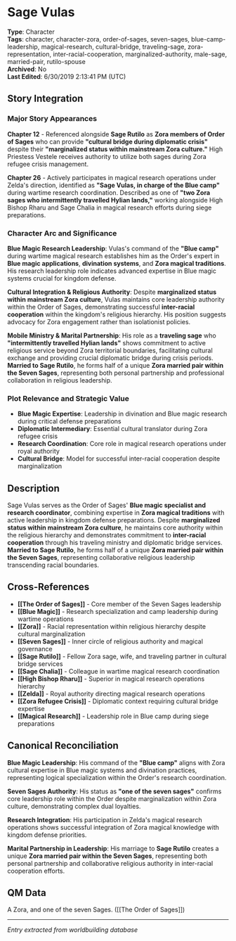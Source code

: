 # Sage Vulas

**Type**: Character  
**Tags**: character, character-zora, order-of-sages, seven-sages, blue-camp-leadership, magical-research, cultural-bridge, traveling-sage, zora-representation, inter-racial-cooperation, marginalized-authority, male-sage, married-pair, rutilo-spouse  
**Archived**: No  
**Last Edited**: 6/30/2019 2:13:41 PM (UTC)

## Story Integration

### Major Story Appearances
**Chapter 12** - Referenced alongside **Sage Rutilo** as **Zora members of Order of Sages** who can provide **"cultural bridge during diplomatic crisis"** despite their **"marginalized status within mainstream Zora culture."** High Priestess Vestele receives authority to utilize both sages during Zora refugee crisis management.

**Chapter 26** - Actively participates in magical research operations under Zelda's direction, identified as **"Sage Vulas, in charge of the Blue camp"** during wartime research coordination. Described as one of **"two Zora sages who intermittently travelled Hylian lands,"** working alongside High Bishop Rharu and Sage Chalia in magical research efforts during siege preparations.

### Character Arc and Significance
**Blue Magic Research Leadership**: Vulas's command of the **"Blue camp"** during wartime magical research establishes him as the Order's expert in **Blue magic applications**, **divination systems**, and **Zora magical traditions**. His research leadership role indicates advanced expertise in Blue magic systems crucial for kingdom defense.

**Cultural Integration & Religious Authority**: Despite **marginalized status within mainstream Zora culture**, Vulas maintains core leadership authority within the Order of Sages, demonstrating successful **inter-racial cooperation** within the kingdom's religious hierarchy. His position suggests advocacy for Zora engagement rather than isolationist policies.

**Mobile Ministry & Marital Partnership**: His role as a **traveling sage** who **"intermittently travelled Hylian lands"** shows commitment to active religious service beyond Zora territorial boundaries, facilitating cultural exchange and providing crucial diplomatic bridge during crisis periods. **Married to Sage Rutilo**, he forms half of a unique **Zora married pair within the Seven Sages**, representing both personal partnership and professional collaboration in religious leadership.

### Plot Relevance and Strategic Value
- **Blue Magic Expertise**: Leadership in divination and Blue magic research during critical defense preparations
- **Diplomatic Intermediary**: Essential cultural translator during Zora refugee crisis
- **Research Coordination**: Core role in magical research operations under royal authority
- **Cultural Bridge**: Model for successful inter-racial cooperation despite marginalization

## Description
Sage Vulas serves as the Order of Sages' **Blue magic specialist and research coordinator**, combining expertise in **Zora magical traditions** with active leadership in kingdom defense preparations. Despite **marginalized status within mainstream Zora culture**, he maintains core authority within the religious hierarchy and demonstrates commitment to **inter-racial cooperation** through his traveling ministry and diplomatic bridge services. **Married to Sage Rutilo**, he forms half of a unique **Zora married pair within the Seven Sages**, representing collaborative religious leadership transcending racial boundaries.

## Cross-References
- **[[The Order of Sages]]** - Core member of the Seven Sages leadership
- **[[Blue Magic]]** - Research specialization and camp leadership during wartime operations
- **[[Zora]]** - Racial representation within religious hierarchy despite cultural marginalization
- **[[Seven Sages]]** - Inner circle of religious authority and magical governance
- **[[Sage Rutilo]]** - Fellow Zora sage, wife, and traveling partner in cultural bridge services
- **[[Sage Chalia]]** - Colleague in wartime magical research coordination
- **[[High Bishop Rharu]]** - Superior in magical research operations hierarchy
- **[[Zelda]]** - Royal authority directing magical research operations
- **[[Zora Refugee Crisis]]** - Diplomatic context requiring cultural bridge expertise
- **[[Magical Research]]** - Leadership role in Blue camp during siege preparations

## Canonical Reconciliation
**Blue Magic Leadership**: His command of the **"Blue camp"** aligns with Zora cultural expertise in Blue magic systems and divination practices, representing logical specialization within the Order's research coordination.

**Seven Sages Authority**: His status as **"one of the seven sages"** confirms core leadership role within the Order despite marginalization within Zora culture, demonstrating complex dual loyalties.

**Research Integration**: His participation in Zelda's magical research operations shows successful integration of Zora magical knowledge with kingdom defense priorities.

**Marital Partnership in Leadership**: His marriage to **Sage Rutilo** creates a unique **Zora married pair within the Seven Sages**, representing both personal partnership and collaborative religious authority in inter-racial cooperation efforts.

## QM Data
A Zora, and one of the seven Sages. ([[The Order of Sages]])

---
*Entry extracted from worldbuilding database*
